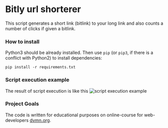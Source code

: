 # Bitly url shorterer

This script generates a short link (bitlink) to your long link and also counts a number of clicks if given a bitlink.

### How to install

Python3 should be already installed. 
Then use `pip` (or `pip3`, if there is a conflict with Python2) to install dependencies:
```
pip install -r requirements.txt
```

### Script execution example

The result of script execution is like this ![script execution example](https://bit.ly/3EvY8I2)

### Project Goals

The code is written for educational purposes on online-course for web-developers [dvmn.org](https://dvmn.org/).